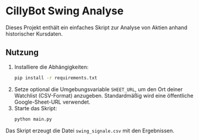 # CillyBot Swing Analyse

Dieses Projekt enthält ein einfaches Skript zur Analyse von Aktien anhand historischer Kursdaten.

## Nutzung

1. Installiere die Abhängigkeiten:
   ```bash
   pip install -r requirements.txt
   ```
2. Setze optional die Umgebungsvariable `SHEET_URL`, um den Ort deiner Watchlist (CSV-Format) anzugeben. Standardmäßig wird eine öffentliche Google-Sheet-URL verwendet.
3. Starte das Skript:
   ```bash
   python main.py
   ```

Das Skript erzeugt die Datei `swing_signale.csv` mit den Ergebnissen.

